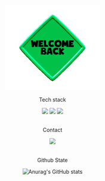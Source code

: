 
<!--
**Jaemm/Jaemm** is a ✨ _special_ ✨ repository because its `README.md` (this file) appears on your GitHub profile.

Here are some ideas to get you started:

- 🔭 I’m currently working on ...
- 🌱 I’m currently learning ...
- 👯 I’m looking to collaborate on ...
- 🤔 I’m looking for help with ...
- 💬 Ask me about ...
- 📫 How to reach me: ...
- 😄 Pronouns: ...
- ⚡ Fun fact: ...
-->
<div align='center'>
<!--   <h1>Welcome to Jaemin Github</h1> -->
  <img src="welcome-back-6887_256.gif" alt="welcome GIF"/>
  <p>Tech stack</p>
  <div>
    <img src="https://img.shields.io/badge/React-61DAFB?style=flat-square&logo=React&logoColor=white"/>
    <img src="https://img.shields.io/badge/Node.js-339933?style=flat-square&logo=React&logoColor=white"/>
    <img src="https://img.shields.io/badge/TypeScript-3178C6?style=flat-square&logo=React&logoColor=white"/>
  </div>
  <br/> 
  <p>Contact</p>
  <div>
    <img src="https://img.shields.io/badge/Velog-20C997?style=flat-square&logo=React&logoColor=white" link="https://velog.io/@jmmch/posts"/> 
  </div>
  <br/> 
  <p>Github State</p>
  
  ![Anurag's GitHub stats](https://github-readme-stats.vercel.app/api?username=Jaemm&show_icons=true&theme=radical)
</div>

